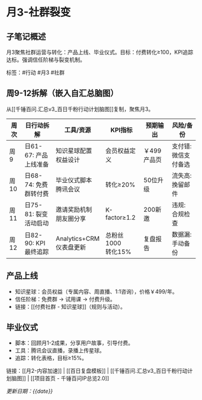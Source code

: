 # 月3-社群裂变

## 子笔记概述
月3聚焦社群运营与转化：产品上线、毕业仪式。目标：付费转化≥100，KPI追踪达标。强调信任阶梯与裂变机制。

标签：#行动 #月3 #社群

## 周9-12拆解（嵌入自汇总脑图）
从[[千锤百问.汇总v3_百日千粉行动计划脑图]]复制，聚焦月3。

| 周次 | 日行动拆解 | 工具/资源 | KPI指标 | 预期输出 | 风险/备份 |
|------|------------|-----------|---------|----------|-----------|
| 周9 | 日61-67: 产品上线准备 | 知识星球配置<br>权益设计 | 会员权益定义 | ￥499产品页 | 支付错: 微信支付备选 |
| 周10 | 日68-74: 免费群转付费 | 毕业仪式脚本<br>腾讯会议 | 转化≥20% | 50位升级 | 流失高: 挽留邮件 |
| 周11 | 日75-81: 裂变活动启动 | 邀请奖励机制<br>朋友圈分享 | K-factor≥1.2 | 200新邀 | 违规: 合规检查 |
| 周12 | 日82-90: KPI最终追踪 | Analytics+CRM<br>仪表盘更新 | 总粉丝1000<br>转化15% | 复盘报告 | 数据漏: 手动备份 |

## 产品上线
- 知识星球：会员权益（专属内容、周直播、1:1咨询），价格￥499/年。
- 信任阶梯：免费群 → 试用课 → 付费升级。
- 链接：[[付费社群 - 知识星球]]（规则与活动）。

## 毕业仪式
- 脚本：回顾月1-2成果，分享用户故事，引导付费。
- 工具：腾讯会议直播，录播上传星球。
- 追踪：转化表格，目标≥15%。

链接：[[月2-内容加速]] | [[百日复盘模板]] | [[千锤百问.汇总v3_百日千粉行动计划脑图]] | [[项目首页 - 千锤百问IP总览2.0]]

*更新日期：{{date}}*